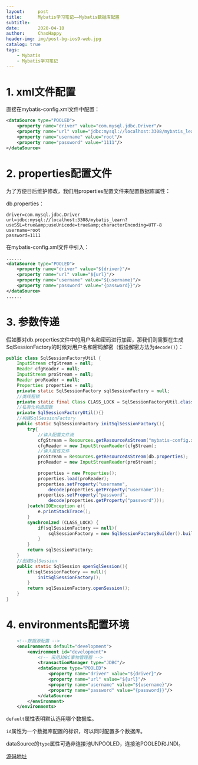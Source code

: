 ```yaml
---
layout:     post
title:      Mybatis学习笔记——Mybatis数据库配置
subtitle:   
date:       2020-04-10
author:     ChaoHappy
header-img: img/post-bg-ios9-web.jpg
catalog: true
tags:
    - Mybatis
    - Mybatis学习笔记
---
```


# 1. xml文件配置

直接在mybatis-config.xml文件中配置： 

```xml
<dataSource type="POOLED">
    <property name="driver" value="com.mysql.jdbc.Driver"/>
    <property name="url" value="jdbc:mysql://localhost:3308/mybatis_learn?useSSL=true&amp;useUnicode=true&amp;characterEncoding=UTF-8"/>
    <property name="username" value="root"/>
    <property name="password" value="1111"/>
</dataSource>
```

# 2. properties配置文件

为了方便日后维护修改，我们用properties配置文件来配置数据库属性： 

db.properties： 

```properties
driver=com.mysql.jdbc.Driver
url=jdbc:mysql://localhost:3308/mybatis_learn?useSSL=true&amp;useUnicode=true&amp;characterEncoding=UTF-8
username=root
password=1111
```

在mybatis-config.xml文件中引入： 

```xml
......
<dataSource type="POOLED">
    <property name="driver" value="${driver}"/>
    <property name="url" value="${url}"/>
    <property name="username" value="${username}"/>
    <property name="password" value="{password}}"/>
</dataSource>
......
```

# 3. 参数传递

假如要对db.properties文件中的用户名和密码进行加密，那我们则需要在生成SqlSessionFactory的时候对用户名和密码解密（假设解密方法为`decode()`）： 

```java
public class SqlSessionFactoryUtil {
    InputStream cfgStream = null;
    Reader cfgReader = null;
    InputStream proStream = null;
    Reader proReader = null;
    Properties properties = null;
    private static SqlSessionFactory sqlSessionFactory = null;
    //类线程锁
    private static final Class CLASS_LOCK = SqlSessionFactoryUtil.class;
    //私有化构造函数
    private SqlSessionFactoryUtil(){}
    //构建SqlSessionFactory
    public static SqlSessionFactory initSqlSessionFactory(){
        try{
            //读入配置文件流
            cfgStream = Resources.getResourceAsStream("mybatis-config.xml");
            cfgReader = new InputStreamReader(cfgStream);
            //读入属性文件
            proStream = Resources.getResourceAsStream(db.properties);
            proReader = new InputStreamReader(proStream);
            
            properties = new Properties();
            properties.load(proReader);
            properties.setProperty("username",
                decode(properties.getProperty("username")));
            properties.setProperty("password",
                decode(properties.getProperty("password")));
        }catch(IOException e){
            e.printStackTrace();
        }
        synchronized (CLASS_LOCK) {
            if(sqlSessionFactory == null){
                sqlSessionFactory = new SqlSessionFactoryBuilder().build(cfgStream);
            }
        }
        return sqlSessionFactory;
    }
    //创建SqlSession
    public static SqlSession openSqlSession(){
        if(sqlSessionFactory == null){
            initSqlSessionFactory();
        }
        return sqlSessionFactory.openSession();
    }
}
```

# 4. environments配置环境

```xml
    <!--数据源配置 -->
    <environments default="development">
        <environment id="development">
            <!-- 采用JDBC事物管理器 -->
            <transactionManager type="JDBC"/>
            <dataSource type="POOLED">
                <property name="driver" value="${driver}"/>
                <property name="url" value="${url}"/>
                <property name="username" value="${username}"/>
                <property name="password" value="{password}}"/>
            </dataSource>
        </environment>
    </environments>
```

`default`属性表明默认选用哪个数据库。

`id`属性为一个数据库配置的标识，可以同时配置多个数据库。

dataSource的`type`属性可选非连接池UNPOOLED，连接池POOLED和JNDI。

[^参考文档]: <https://mrbird.cc/MyBatis%E9%85%8D%E7%BD%AE%E6%95%B0%E6%8D%AE%E5%BA%93.html> 



[源码地址](https://github.com/ChaoHappy/MybatisAll/tree/master/02.Mybatis-DB-Config)

















